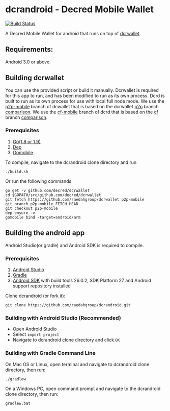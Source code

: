 # dcrandroid - Decred Mobile Wallet
[![Build Status](https://travis-ci.org/raedahgroup/dcrandroid.svg?branch=master)](https://travis-ci.org/raedahgroup/dcrandroid)

A Decred Mobile Wallet for android that runs on top of [dcrwallet](https://github.com/decred/dcrwallet).

## Requirements:
Android 3.0 or above.

## Building dcrwallet
You can use the provided script or build it manually. Dcrwallet is required for this app to run, and has been modified to run as its own process. Dcrd is built to run as its own process for use with local full node mode. We use the [p2p-mobile](https://github.com/raedahgroup/dcrwallet/tree/p2p-mobile) branch of dcwallet that is based on the dcrwallet [p2p](https://github.com/jrick/btcwallet/tree/p2p) branch [comparison](https://github.com/raedahgroup/dcrwallet/compare/p2p...p2p-mobile). We use the [cf-mobile](https://github.com/raedahgroup/dcrd/tree/cf-mobile) branch of dcrd that is based on the [cf](https://github.com/jrick/btcd/tree/cf) branch [comparison](https://github.com/raedahgroup/dcrd/compare/cf...cf-mobile).

### Prerequisites
1. [Go(1.8 or 1.9)](http://golang.org/doc/install)
2. [Dep](https://github.com/golang/dep/releases)
3. [Gomobile](https://github.com/golang/go/wiki/Mobile#tools)

To compile, navigate to the dcrandroid clone directory and run
    
    ./build.sh
Or run the following commands

    go get -v github.com/decred/dcrwallet
    cd $GOPATH/src/github.com/decred/dcrwallet
    git fetch https://github.com/raedahgroup/dcrwallet p2p-mobile
    git branch p2p-mobile FETCH_HEAD
    git checkout p2p-mobile
    dep ensure -v
    gomobile bind -target=android/arm

## Building the android app
Android Studio(or gradle) and Android SDK is required to compile.

### Prerequisites
1. [Android Studio](https://developer.android.com/studio/index.html)
1. [Gradle](https://docs.gradle.org/current/userguide/installation.html)
2. [Android SDK](https://developer.android.com/sdk/download.html) with build tools 26.0.2, SDK Platform 27 and Android support repository installed

Clone dcrandroid (or fork it):

    git clone https://github.com/raedahgroup/dcrandroid.git

### Building with Android Studio (Recommended)
* Open Android Studio
* Select `import project`
* Navigate to dcrandroid clone directory and click `OK`
### Building with Gradle Command Line
On Mac OS or Linux, open terminal and navigate to dcrandroid clone directory, then run:

    ./gradlew
On a Windows PC, open command prompt and navigate to the dcrandroid clone directory, then run:
    
    gradlew.bat
